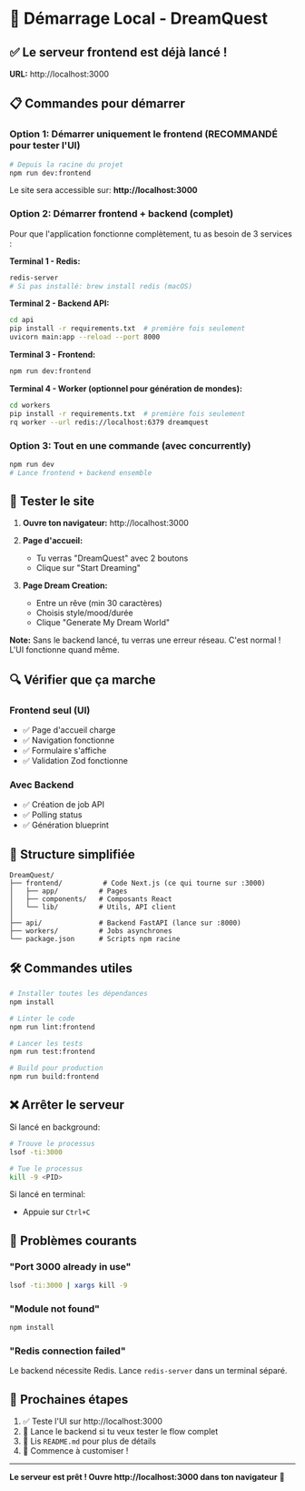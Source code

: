 # 🚀 Démarrage Local - DreamQuest

## ✅ Le serveur frontend est déjà lancé !

**URL:** http://localhost:3000

## 📋 Commandes pour démarrer

### Option 1: Démarrer uniquement le frontend (RECOMMANDÉ pour tester l'UI)

```bash
# Depuis la racine du projet
npm run dev:frontend
```

Le site sera accessible sur: **http://localhost:3000**

### Option 2: Démarrer frontend + backend (complet)

Pour que l'application fonctionne complètement, tu as besoin de 3 services :

**Terminal 1 - Redis:**
```bash
redis-server
# Si pas installé: brew install redis (macOS)
```

**Terminal 2 - Backend API:**
```bash
cd api
pip install -r requirements.txt  # première fois seulement
uvicorn main:app --reload --port 8000
```

**Terminal 3 - Frontend:**
```bash
npm run dev:frontend
```

**Terminal 4 - Worker (optionnel pour génération de mondes):**
```bash
cd workers
pip install -r requirements.txt  # première fois seulement
rq worker --url redis://localhost:6379 dreamquest
```

### Option 3: Tout en une commande (avec concurrently)

```bash
npm run dev
# Lance frontend + backend ensemble
```

## 🧪 Tester le site

1. **Ouvre ton navigateur:** http://localhost:3000

2. **Page d'accueil:**
   - Tu verras "DreamQuest" avec 2 boutons
   - Clique sur "Start Dreaming"

3. **Page Dream Creation:**
   - Entre un rêve (min 30 caractères)
   - Choisis style/mood/durée
   - Clique "Generate My Dream World"

**Note:** Sans le backend lancé, tu verras une erreur réseau. C'est normal ! L'UI fonctionne quand même.

## 🔍 Vérifier que ça marche

### Frontend seul (UI)
- ✅ Page d'accueil charge
- ✅ Navigation fonctionne
- ✅ Formulaire s'affiche
- ✅ Validation Zod fonctionne

### Avec Backend
- ✅ Création de job API
- ✅ Polling status
- ✅ Génération blueprint

## 📁 Structure simplifiée

```
DreamQuest/
├── frontend/          # Code Next.js (ce qui tourne sur :3000)
│   ├── app/          # Pages
│   ├── components/   # Composants React
│   └── lib/          # Utils, API client
│
├── api/              # Backend FastAPI (lance sur :8000)
├── workers/          # Jobs asynchrones
└── package.json      # Scripts npm racine
```

## 🛠️ Commandes utiles

```bash
# Installer toutes les dépendances
npm install

# Linter le code
npm run lint:frontend

# Lancer les tests
npm run test:frontend

# Build pour production
npm run build:frontend
```

## ❌ Arrêter le serveur

Si lancé en background:
```bash
# Trouve le processus
lsof -ti:3000

# Tue le processus
kill -9 <PID>
```

Si lancé en terminal:
- Appuie sur `Ctrl+C`

## 🐛 Problèmes courants

### "Port 3000 already in use"
```bash
lsof -ti:3000 | xargs kill -9
```

### "Module not found"
```bash
npm install
```

### "Redis connection failed"
Le backend nécessite Redis. Lance `redis-server` dans un terminal séparé.

## 📍 Prochaines étapes

1. ✅ Teste l'UI sur http://localhost:3000
2. 🔧 Lance le backend si tu veux tester le flow complet
3. 📖 Lis `README.md` pour plus de détails
4. 🎨 Commence à customiser !

---

**Le serveur est prêt ! Ouvre http://localhost:3000 dans ton navigateur** 🎉
